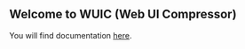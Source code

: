 ## Welcome to WUIC (Web UI Compressor) 

You will find documentation [here](http://gdrouet.github.io/wuic/).

